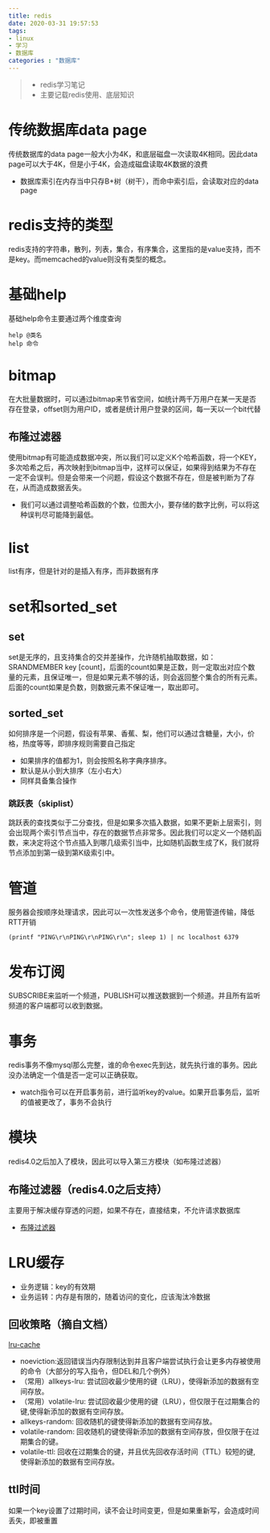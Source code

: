 ```yaml
---
title: redis
date: 2020-03-31 19:57:53
tags:
- linux
- 学习
- 数据库
categories : "数据库"
---
```


> - redis学习笔记
> - 主要记载redis使用、底层知识

<!--more-->

# 传统数据库data page
传统数据库的data page一般大小为4K，和底层磁盘一次读取4K相同。因此data page可以大于4K，但是小于4K，会造成磁盘读取4K数据的浪费
- 数据库索引在内存当中只存B+树（树干），而命中索引后，会读取对应的data page

# redis支持的类型
redis支持的字符串，散列，列表，集合，有序集合，这里指的是value支持，而不是key。而memcached的value则没有类型的概念。

# 基础help
基础help命令主要通过两个维度查询
```
help @类名
help 命令
```

# bitmap
在大批量数据时，可以通过bitmap来节省空间，如统计两千万用户在某一天是否存在登录，offset则为用户ID，或者是统计用户登录的区间，每一天以一个bit代替

## 布隆过滤器
使用bitmap有可能造成数据冲突，所以我们可以定义K个哈希函数，将一个KEY，多次哈希之后，再次映射到bitmap当中，这样可以保证，如果得到结果为不存在一定不会误判。但是会带来一个问题，假设这个数据不存在，但是被判断为了存在，从而造成数据丢失。
- 我们可以通过调整哈希函数的个数，位图大小，要存储的数字比例，可以将这种误判尽可能降到最低。

# list
list有序，但是针对的是插入有序，而非数据有序

# set和sorted_set
## set
set是无序的，且支持集合的交并差操作，允许随机抽取数据，如：SRANDMEMBER key [count]，后面的count如果是正数，则一定取出对应个数量的元素，且保证唯一，但是如果元素不够的话，则会返回整个集合的所有元素。后面的count如果是负数，则数据元素不保证唯一，取出即可。

## sorted_set
如何排序是一个问题，假设有苹果、香蕉、梨，他们可以通过含糖量，大小，价格，热度等等，即排序规则需要自己指定
- 如果排序的值都为1，则会按照名称字典序排序。
- 默认是从小到大排序（左小右大）
- 同样具备集合操作

### 跳跃表（skiplist）
跳跃表的查找类似于二分查找，但是如果多次插入数据，如果不更新上层索引，则会出现两个索引节点当中，存在的数据节点非常多。因此我们可以定义一个随机函数，来决定将这个节点插入到哪几级索引当中，比如随机函数生成了K，我们就将节点添加到第一级到第K级索引中。

# 管道
服务器会按顺序处理请求，因此可以一次性发送多个命令，使用管道传输，降低RTT开销
```
(printf "PING\r\nPING\r\nPING\r\n"; sleep 1) | nc localhost 6379
```

# 发布订阅
SUBSCRIBE来监听一个频道，PUBLISH可以推送数据到一个频道。并且所有监听频道的客户端都可以收到数据。

# 事务
redis事务不像mysql那么完整，谁的命令exec先到达，就先执行谁的事务。因此没办法确定一个值是否一定可以正确获取。
- watch指令可以在开启事务前，进行监听key的value。如果开启事务后，监听的值被更改了，事务不会执行

# 模块
redis4.0之后加入了模块，因此可以导入第三方模块（如布隆过滤器）

## 布隆过滤器（redis4.0之后支持）
主要用于解决缓存穿透的问题，如果不存在，直接结束，不允许请求数据库
- [布隆过滤器](https://oss.redislabs.com/redisbloom/)

# LRU缓存
- 业务逻辑：key的有效期
- 业务运转：内存是有限的，随着访问的变化，应该淘汰冷数据
## 回收策略（摘自文档）
[lru-cache](http://redis.cn/topics/lru-cache.html)
- noeviction:返回错误当内存限制达到并且客户端尝试执行会让更多内存被使用的命令（大部分的写入指令，但DEL和几个例外）
- （常用）allkeys-lru: 尝试回收最少使用的键（LRU），使得新添加的数据有空间存放。
- （常用）volatile-lru: 尝试回收最少使用的键（LRU），但仅限于在过期集合的键,使得新添加的数据有空间存放。
- allkeys-random: 回收随机的键使得新添加的数据有空间存放。
- volatile-random: 回收随机的键使得新添加的数据有空间存放，但仅限于在过期集合的键。
- volatile-ttl: 回收在过期集合的键，并且优先回收存活时间（TTL）较短的键,使得新添加的数据有空间存放。

## ttl时间
如果一个key设置了过期时间，读不会让时间变更，但是如果重新写，会造成时间丢失，即被重置